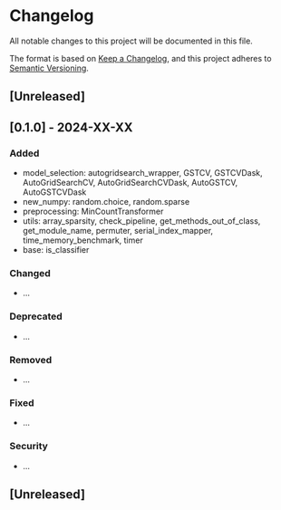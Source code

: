 # Changelog

All notable changes to this project will be documented in this file.

The format is based on [Keep a Changelog](https://keepachangelog.com/en/1.1.0/),
and this project adheres to [Semantic Versioning](https://semver.org/spec/v2.0.0.html).

## [Unreleased]

## [0.1.0] - 2024-XX-XX

### Added
- model_selection: autogridsearch_wrapper, GSTCV, GSTCVDask, AutoGridSearchCV,
    AutoGridSearchCVDask, AutoGSTCV, AutoGSTCVDask
- new_numpy: random.choice, random.sparse
- preprocessing: MinCountTransformer
- utils: array_sparsity, check_pipeline, get_methods_out_of_class, get_module_name,
    permuter, serial_index_mapper, time_memory_benchmark, timer
- base: is_classifier

### Changed
- ...

### Deprecated
- ...

### Removed
- ...

### Fixed
- ...

### Security
- ...

## [Unreleased]




